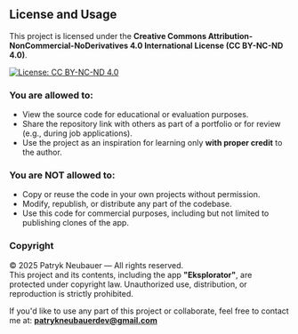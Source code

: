 ## License and Usage

This project is licensed under the **Creative Commons Attribution-NonCommercial-NoDerivatives 4.0 International License (CC BY-NC-ND 4.0)**.

[![License: CC BY-NC-ND 4.0](https://licensebuttons.net/l/by-nc-nd/4.0/88x31.png)](https://creativecommons.org/licenses/by-nc-nd/4.0/)

### You are allowed to:
- View the source code for educational or evaluation purposes.
- Share the repository link with others as part of a portfolio or for review (e.g., during job applications).
- Use the project as an inspiration for learning only **with proper credit** to the author.

### You are NOT allowed to:
- Copy or reuse the code in your own projects without permission.
- Modify, republish, or distribute any part of the codebase.
- Use this code for commercial purposes, including but not limited to publishing clones of the app.

### Copyright

© 2025 Patryk Neubauer — All rights reserved.  
This project and its contents, including the app **"Eksplorator"**, are protected under copyright law. Unauthorized use, distribution, or reproduction is strictly prohibited.

If you'd like to use any part of this project or collaborate, feel free to contact me at: **patrykneubauerdev@gmail.com**
